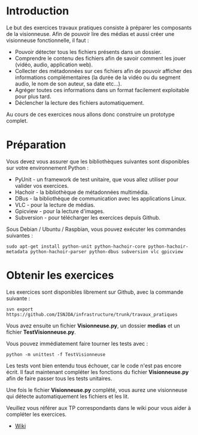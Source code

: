 # Introduction

Le but des exercices travaux pratiques consiste à préparer les composants de la visionneuse. Afin de pouvoir lire des médias et aussi créer une visionneuse fonctionnelle, il faut :

* Pouvoir détecter tous les fichiers présents dans un dossier.
* Comprendre le contenu des fichiers afin de savoir comment les jouer (vidéo, audio, application web).
* Collecter des métadonnées sur ces fichiers afin de pouvoir afficher des informations complémentaires (la durée de la vidéo ou du segment audio, le nom de son auteur, sa date etc...).
* Agréger toutes ces informations dans un format facilement exploitable pour plus tard.
* Déclencher la lecture des fichiers automatiquement.

Au cours de ces exercices nous allons donc construire un prototype complet.

# Préparation

Vous devez vous assurer que les bibliothèques suivantes sont disponibles sur votre environnement Python :
* PyUnit - un framework de test unitaire, que vous allez utiliser pour valider vos exercices.
* Hachoir - la bibliothèque de métadonnées multimédia.
* DBus - la bibliothèque de communication avec les applications Linux.
* VLC - pour la lecture de médias.
* Gpicview - pour la lecture d'images.
* Subversion - pour télécharger les exercices depuis Github.

Sous Debian / Ubuntu / Raspbian, vous pouvez exécuter les commandes suivantes :

```shell
sudo apt-get install python-unit python-hachoir-core python-hachoir-metadata python-hachoir-parser python-dbus subversion vlc gpicview
```

# Obtenir les exercices

Les exercices sont disponibles librement sur Github, avec la commande suivante :

```shell
svn export https://github.com/ISNJDA/infrastructure/trunk/travaux_pratiques
```

Vous avez ensuite un fichier **Visionneuse.py**, un dossier **medias** et un fichier **TestVisionneuse.py**.

Vous pouvez immédiatement faire tourner les tests avec :

```shell
python -m unittest -f TestVisionneuse
```

Les tests vont bien entendu tous échouer, car le code n'est pas encore écrit.
Il faut maintenant compléter les fonctions du fichier **Visionneuse.py** afin de faire passer tous les tests unitaires.

Une fois le fichier **Visionneuse.py** complété, vous aurez une visionneuse qui détecte automatiquement les fichiers et les lit.

Veuillez vous référer aux TP correspondants dans le wiki pour vous aider à compléter les exercices.

* [Wiki](https://github.com/ISNJDA/infrastructure/wiki)

